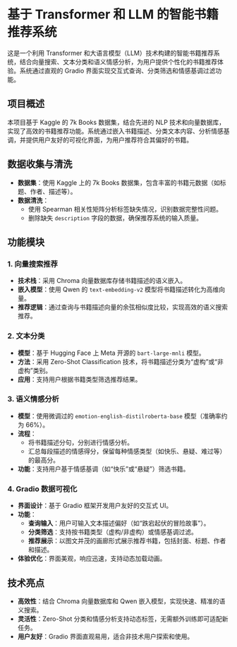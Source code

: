 # 基于 Transformer 和 LLM 的智能书籍推荐系统

这是一个利用 Transformer 和大语言模型（LLM）技术构建的智能书籍推荐系统，结合向量搜索、文本分类和语义情感分析，为用户提供个性化的书籍推荐体验。系统通过直观的 Gradio 界面实现交互式查询、分类筛选和情感基调过滤功能。

## 项目概述

本项目基于 Kaggle 的 7k Books 数据集，结合先进的 NLP 技术和向量数据库，实现了高效的书籍推荐功能。系统通过嵌入书籍描述、分类文本内容、分析情感基调，并提供用户友好的可视化界面，为用户推荐符合其偏好的书籍。

## 数据收集与清洗

- **数据集**：使用 Kaggle 上的 7k Books 数据集，包含丰富的书籍元数据（如标题、作者、描述等）。
- **数据清洗**：
  - 使用 Spearman 相关性矩阵分析标签缺失情况，识别数据完整性问题。
  - 删除缺失 `description` 字段的数据，确保推荐系统的输入质量。

## 功能模块

### 1. 向量搜索推荐

- **技术栈**：采用 Chroma 向量数据库存储书籍描述的语义嵌入。
- **嵌入模型**：使用 Qwen 的 `text-embedding-v2` 模型将书籍描述转化为高维向量。
- **推荐逻辑**：通过查询与书籍描述向量的余弦相似度比较，实现高效的语义搜索推荐。

### 2. 文本分类

- **模型**：基于 Hugging Face 上 Meta 开源的 `bart-large-mnli` 模型。
- **方法**：采用 Zero-Shot Classification 技术，将书籍描述分类为“虚构”或“非虚构”类别。
- **应用**：支持用户根据书籍类型筛选推荐结果。

### 3. 语义情感分析

- **模型**：使用微调过的 `emotion-english-distilroberta-base` 模型（准确率约为 66%）。
- **流程**：
  - 将书籍描述分句，分别进行情感分析。
  - 汇总每段描述的情感得分，保留每种情感类型（如快乐、悬疑、难过等）的最高分。
- **功能**：支持用户基于情感基调（如“快乐”或“悬疑”）筛选书籍。

### 4. Gradio 数据可视化

- **界面设计**：基于 Gradio 框架开发用户友好的交互式 UI。
- **功能**：
  - **查询输入**：用户可输入文本描述偏好（如“跌宕起伏的冒险故事”）。
  - **分类筛选**：支持按书籍类型（虚构/非虚构）或情感基调过滤。
  - **推荐展示**：以图文并茂的画廊形式展示推荐书籍，包括封面、标题、作者和描述。
- **体验优化**：界面美观，响应迅速，支持动态加载动画。

## 技术亮点

- **高效性**：结合 Chroma 向量数据库和 Qwen 嵌入模型，实现快速、精准的语义搜索。
- **灵活性**：Zero-Shot 分类和情感分析支持动态标签，无需额外训练即可适配新任务。
- **用户友好**：Gradio 界面直观易用，适合非技术用户探索和使用。